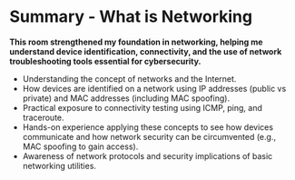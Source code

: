 # Summary - What is Networking

 **This room strengthened my foundation in networking, helping me understand device identification, connectivity, and the use of network troubleshooting tools essential for cybersecurity.**
 
- Understanding the concept of networks and the Internet.
- How devices are identified on a network using IP addresses (public vs private) and MAC addresses (including MAC spoofing).
- Practical exposure to connectivity testing using ICMP, ping, and traceroute.
- Hands-on experience applying these concepts to see how devices communicate and how network security can be circumvented (e.g., MAC spoofing to gain access).
- Awareness of network protocols and security implications of basic networking utilities.
